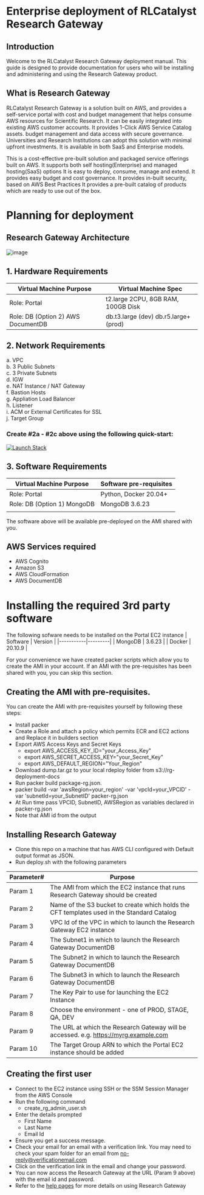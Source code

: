 # Enterprise deployment of RLCatalyst Research Gateway

## Introduction  
Welcome to the RLCatalyst Research Gateway deployment manual. This guide is designed to provide documentation for users who will be installing and administering and using the Research Gateway product.

## What is Research Gateway 
RLCatalyst Research Gateway is a solution built on AWS, and provides a self-service portal with cost and budget management that helps consume AWS resources for Scientific Research. It can be easily integrated into existing AWS customer accounts. It provides 1-Click AWS Service Catalog assets. budget management and data access with secure governance. Universities and Research Institutions can adopt this solution with minimal upfront investments. It is available in both SaaS and Enterprise models.

This is a cost-effective pre-built solution and packaged service offerings built on AWS.
It supports both self hosting(Enterprise) and managed hosting(SaaS) options
It is easy to deploy, consume, manage and extend.
It provides easy budget and cost governance.
It provides in-built security, based on AWS Best Practices 
It provides a pre-built catalog of products which are ready to use out of the box.

# Planning for deployment
## Research Gateway Architecture
   ![image](https://user-images.githubusercontent.com/73109773/141417964-3738d959-99a2-471d-bf34-15f15637eac8.png)

## 1. Hardware Requirements
| Virtual Machine Purpose            | Virtual Machine Spec                                           |
|------------------------------------|----------------------------------------------------------------|
| Role: Portal                       | t2.large 2CPU, 8GB RAM, 100GB Disk                            |
| Role: DB (Option 2) AWS DocumentDB | db.t3.large (dev) db.r5.large+ (prod)                          |

## 2. Network Requirements
   a. VPC  
   b. 3 Public Subnets  
   c. 3 Private Subnets  
   d. IGW  
   e. NAT Instance / NAT Gateway  
   f. Bastion Hosts  
   g. Appliation Load Balancer  
   h. Listener  
   i. ACM or External Certificates for SSL  
   j. Target Group  
   
 ### Create #2a - #2c above using the following quick-start:  
 
 [![Launch Stack](https://cdn.rawgit.com/buildkite/cloudformation-launch-stack-button-svg/master/launch-stack.svg)](https://us-west-2.console.aws.amazon.com/cloudformation/home?region=us-west-2#/stacks/create/review?templateURL=https://aws-quickstart.s3.amazonaws.com/quickstart-aws-vpc/templates/aws-vpc.template.yaml&param_NumberOfAZs=3)

## 3. Software Requirements

| Virtual Machine Purpose     | Software pre-requisites |
|-----------------------------|-------------------------|
| Role: Portal                | Python, Docker 20.04+   |
| Role: DB (Option 1) MongoDB | MongoDB 3.6.23          |
|                             |                         |

The software above will be available pre-deployed on the AMI shared with you.

## AWS Services required
- AWS Cognito
- Amazon S3
- AWS CloudFormation
- AWS DocumentDB

# Installing the required 3rd party software
The following sofware needs to be installed on the Portal EC2 instance
| Software  | Version |
|-----------|---------|
| MongoDB   | 3.6.23  |
| Docker    | 20.10.9 |

For your convenience we have created packer scripts which allow you to create the AMI in your account.
If an AMI with the pre-requisites has been shared with you, you can skip this section. 

## Creating the AMI with pre-requisites.

You can create the AMI with pre-requisites yourself by following these steps:
- Install packer
- Create a Role and attach a policy which permits ECR and EC2 actions and Replace it in builders section        
- Export AWS Access Keys and Secret Keys 
   - export AWS_ACCESS_KEY_ID="your_Access_Key"
   - export AWS_SECRET_ACCESS_KEY="your_Secret_Key"
   - export AWS_DEFAULT_REGION="Your_Region"
- Download dump.tar.gz to your local rdeploy folder from s3://rg-deployment-docs
- Run packer build package-rg.json.
- packer build -var 'awsRegion=your_region' -var 'vpcId=your_VPCID' -var 'subnetId=your_SubnetID' packer-rg.json
- At Run time pass VPCID, SubnetID, AWSRegion as variables declared in packer-rg.json
- Note that AMI id from the output

## Installing Research Gateway
- Clone this repo on a machine that has AWS CLI configured with Default output format as JSON.
- Run deploy.sh with the following parameters

| Parameter#  | Purpose                                                                                          |
|-------------|--------------------------------------------------------------------------------------------------|
| Param 1     | The AMI from which the EC2 instance that runs Research Gateway should be created                 |
| Param 2     | Name of the S3 bucket to create which holds the CFT templates used in the Standard Catalog       |
| Param 3     | VPC Id of the VPC in which to launch the Research Gateway EC2 instance                           |
| Param 4     | The Subnet1 in which to launch the Research Gateway DocumentDB                                   |
| Param 5     | The Subnet2 in which to launch the Research Gateway DocumentDB                                   |
| Param 6     | The Subnet3 in which to launch the Research Gateway DocumentDB                                   |
| Param 7     | The Key Pair to use for launching the EC2 Instance                                               |
| Param 8     | Choose the environment - one of PROD, STAGE, QA, DEV |
| Param 9     | The URL at which the Research Gateway will be accessed. e.g. https://myrg.example.com |
| Param 10     | The Target Group ARN to which the Portal EC2 instance should be added                     |

## Creating the first user
- Connect to the EC2 instance using SSH or the SSM Session Manager from the AWS Console
- Run the following command
  - create_rg_admin_user.sh
- Enter the details prompted
   - First Name
   - Last Name
   - Email Id
- Ensure you get a success message.
- Check your email for an email with a verification link. You may need to check your spam folder for an email from 
no-reply@verificationemail.com
- Click on the verification link in the email and change your password.
- You can now access the Research Gateway at the URL (Param 9 above) with the email id and password.
- Refer to the [help pages](https://researchgateway.readthedocs.io/en/latest/) for more details on using Research Gateway

